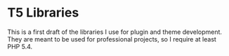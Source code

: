 # T5 Libraries

This is a first draft of the libraries I use for plugin and theme development. They are meant to be used for professional projects, so I require at least PHP 5.4.
